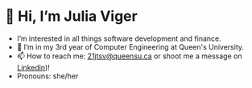 #  **👋 Hi, I’m Julia Viger**
- I’m interested in all things software development and finance.
- 🌱 I’m in my 3rd year of Computer Engineering at Queen's University.
- 📫 How to reach me: 21jtsv@queensu.ca or shoot me a message on [Linkedin](https://www.linkedin.com/in/juliaviger/))!
-  Pronouns: she/her


<!---
juliavig/juliavig is a ✨ special ✨ repository because its `README.md` (this file) appears on your GitHub profile.
You can click the Preview link to take a look at your changes.
--->
